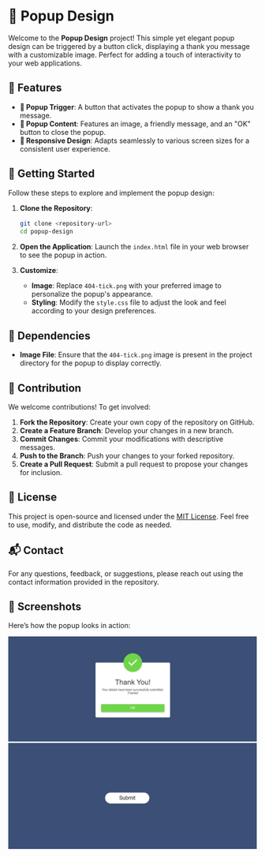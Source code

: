 # 🎨 Popup Design

Welcome to the **Popup Design** project! This simple yet elegant popup design can be triggered by a button click, displaying a thank you message with a customizable image. Perfect for adding a touch of interactivity to your web applications.

## 🌟 Features

- **🔘 Popup Trigger**: A button that activates the popup to show a thank you message.
- **📜 Popup Content**: Features an image, a friendly message, and an "OK" button to close the popup.
- **📱 Responsive Design**: Adapts seamlessly to various screen sizes for a consistent user experience.

## 🚀 Getting Started

Follow these steps to explore and implement the popup design:

1. **Clone the Repository**:

   ```bash
   git clone <repository-url>
   cd popup-design
   ```

2. **Open the Application**:
   Launch the `index.html` file in your web browser to see the popup in action.

3. **Customize**:
   - **Image**: Replace `404-tick.png` with your preferred image to personalize the popup's appearance.
   - **Styling**: Modify the `style.css` file to adjust the look and feel according to your design preferences.

## 🔧 Dependencies

- **Image File**: Ensure that the `404-tick.png` image is present in the project directory for the popup to display correctly.

## 🤝 Contribution

We welcome contributions! To get involved:

1. **Fork the Repository**: Create your own copy of the repository on GitHub.
2. **Create a Feature Branch**: Develop your changes in a new branch.
3. **Commit Changes**: Commit your modifications with descriptive messages.
4. **Push to the Branch**: Push your changes to your forked repository.
5. **Create a Pull Request**: Submit a pull request to propose your changes for inclusion.

## 📜 License

This project is open-source and licensed under the [MIT License](LICENSE). Feel free to use, modify, and distribute the code as needed.

## 📬 Contact

For any questions, feedback, or suggestions, please reach out using the contact information provided in the repository.

## 📸 Screenshots

Here’s how the popup looks in action:

![Popup Example 1](https://github.com/shamshubham/Popup/blob/master/screenShots/Capture.JPG)
![Popup Example 2](https://github.com/shamshubham/Popup/blob/master/screenShots/Capture1.JPG)
